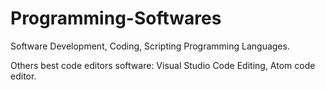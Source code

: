 # Programming-Softwares
Software Development, Coding, Scripting Programming Languages.

Others best code editors software:
Visual Studio Code Editing, Atom code editor.
